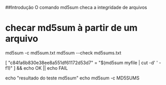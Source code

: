 ##Introdução
O comando md5sum checa a integridade de arquivos

  # checar md5sum à partir de um arquivo
  md5sum -c md5sum.txt
  md5sum --check md5sums.txt

[ "c84fa6b830e38ee8a551df61172d53d7" = "$(md5sum myfile | cut -d' ' -f1)" ] && echo OK || echo FAIL

echo "resultado do teste md5sum"
echo md5sum -c MD5SUMS
